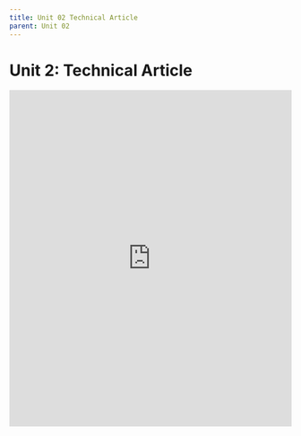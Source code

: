 ```yaml
---
title: Unit 02 Technical Article
parent: Unit 02
---
```


# Unit 2: Technical Article

<embed src="https://course.uw-i2.org/megadoc/assets/unit2/unit02_tech_article.pdf" width="100%" height="600px" type="application/pdf">
